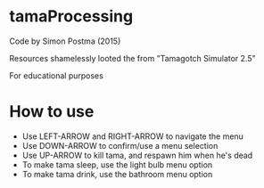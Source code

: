 # tamaProcessing

Code by Simon Postma (2015)

Resources shamelessly looted the  from "Tamagotch Simulator 2.5"

For educational purposes

# How to use

* Use LEFT-ARROW and RIGHT-ARROW to navigate the menu
* Use DOWN-ARROW to confirm/use a menu selection
* Use UP-ARROW to kill tama, and respawn him when he's dead
* To make tama sleep, use the light bulb menu option
* To make tama drink, use the bathroom menu option